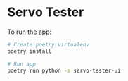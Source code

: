 # Servo Tester

To run the app:

```bash
# Create poetry virtualenv 
poetry install

# Run app
poetry run python -m servo-tester-ui
```